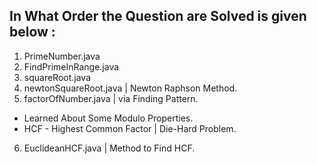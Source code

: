 ## In What Order the Question are Solved is given below : 

1. PrimeNumber.java
2. FindPrimeInRange.java
3. squareRoot.java
4. newtonSquareRoot.java    | Newton Raphson Method.
5. factorOfNumber.java      | via Finding Pattern.

* Learned About Some Modulo Properties.
* HCF - Highest Common Factor | Die-Hard Problem. 

6. EuclideanHCF.java | Method to Find HCF. 